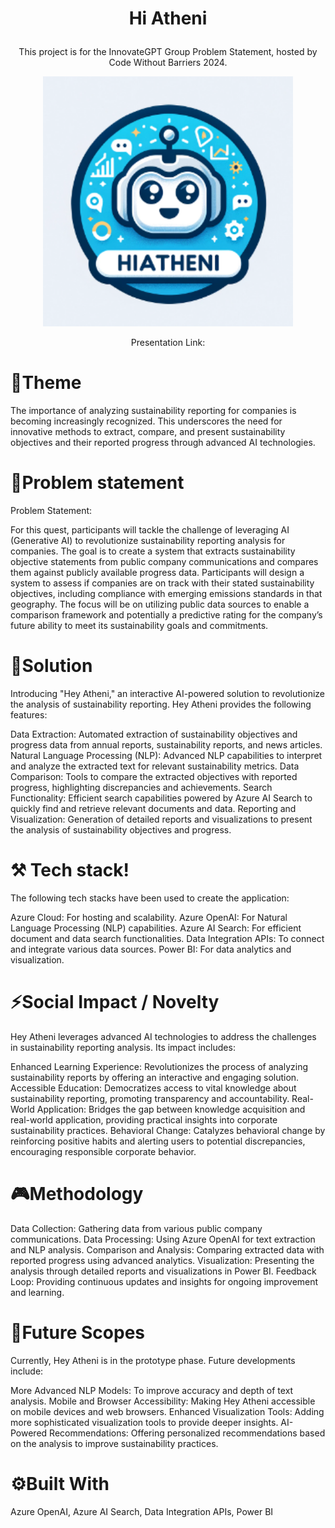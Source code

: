 
 
# <p align="center">Hi Atheni
<p align="center">
This project is for the InnovateGPT Group Problem Statement, hosted by Code Without Barriers 2024. <p align="center">
<img src="https://github.com/NAry-Byun/Angelhack/blob/master/logo.png?raw=true" width="400px" height="400px" alt="logo"></img></p>
<p align="center">
Presentation Link:</p>



#  📝Theme
The importance of analyzing sustainability reporting for companies is becoming increasingly recognized. This underscores the need for innovative methods to extract, compare, and present sustainability objectives and their reported progress through advanced AI technologies.

# 🌵Problem statement
 Problem Statement: 

For this quest, participants will tackle the challenge of leveraging AI (Generative AI) to revolutionize sustainability reporting analysis for companies. The goal is to create a system that extracts sustainability objective statements from public company communications and compares them against publicly available progress data. Participants will design a system to assess if companies are on track with their stated sustainability objectives, including compliance with emerging emissions standards in that geography. The focus will be on utilizing public data sources to enable a comparison framework and potentially a predictive rating for the company’s future ability to meet its sustainability goals and commitments.


# 🔑Solution
Introducing "Hey Atheni," an interactive AI-powered solution to revolutionize the analysis of sustainability reporting. Hey Atheni provides the following features:

Data Extraction: Automated extraction of sustainability objectives and progress data from annual reports, sustainability reports, and news articles.
Natural Language Processing (NLP): Advanced NLP capabilities to interpret and analyze the extracted text for relevant sustainability metrics.
Data Comparison: Tools to compare the extracted objectives with reported progress, highlighting discrepancies and achievements.
Search Functionality: Efficient search capabilities powered by Azure AI Search to quickly find and retrieve relevant documents and data.
Reporting and Visualization: Generation of detailed reports and visualizations to present the analysis of sustainability objectives and progress.



# ⚒️ Tech stack!

The following tech stacks have been used to create the application:

Azure Cloud: For hosting and scalability.
Azure OpenAI: For Natural Language Processing (NLP) capabilities.
Azure AI Search: For efficient document and data search functionalities.
Data Integration APIs: To connect and integrate various data sources.
Power BI: For data analytics and visualization.

    
# ⚡Social Impact / Novelty
Hey Atheni leverages advanced AI technologies to address the challenges in sustainability reporting analysis. Its impact includes:

Enhanced Learning Experience: Revolutionizes the process of analyzing sustainability reports by offering an interactive and engaging solution.
Accessible Education: Democratizes access to vital knowledge about sustainability reporting, promoting transparency and accountability.
Real-World Application: Bridges the gap between knowledge acquisition and real-world application, providing practical insights into corporate sustainability practices.
Behavioral Change: Catalyzes behavioral change by reinforcing positive habits and alerting users to potential discrepancies, encouraging responsible corporate behavior.

#  🎮Methodology

Data Collection: Gathering data from various public company communications.
Data Processing: Using Azure OpenAI for text extraction and NLP analysis.
Comparison and Analysis: Comparing extracted data with reported progress using advanced analytics.
Visualization: Presenting the analysis through detailed reports and visualizations in Power BI.
Feedback Loop: Providing continuous updates and insights for ongoing improvement and learning.



# 🎯Future Scopes
Currently, Hey Atheni is in the prototype phase. Future developments include:

More Advanced NLP Models: To improve accuracy and depth of text analysis.
Mobile and Browser Accessibility: Making Hey Atheni accessible on mobile devices and web browsers.
Enhanced Visualization Tools: Adding more sophisticated visualization tools to provide deeper insights.
AI-Powered Recommendations: Offering personalized recommendations based on the analysis to improve sustainability practices.

# ⚙️Built With

Azure OpenAI,
Azure AI Search,
Data Integration APIs,
Power BI

